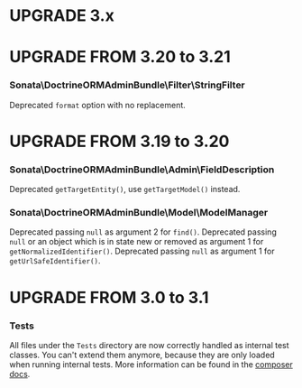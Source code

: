 UPGRADE 3.x
===========

UPGRADE FROM 3.20 to 3.21
=========================

### Sonata\DoctrineORMAdminBundle\Filter\StringFilter

Deprecated `format` option with no replacement.

UPGRADE FROM 3.19 to 3.20
=========================

### Sonata\DoctrineORMAdminBundle\Admin\FieldDescription

Deprecated `getTargetEntity()`, use `getTargetModel()` instead.

### Sonata\DoctrineORMAdminBundle\Model\ModelManager

Deprecated passing `null` as argument 2 for `find()`.
Deprecated passing `null` or an object which is in state new or removed as argument 1 for `getNormalizedIdentifier()`.
Deprecated passing `null` as argument 1 for `getUrlSafeIdentifier()`.

UPGRADE FROM 3.0 to 3.1
=======================

### Tests

All files under the ``Tests`` directory are now correctly handled as internal test classes.
You can't extend them anymore, because they are only loaded when running internal tests.
More information can be found in the [composer docs](https://getcomposer.org/doc/04-schema.md#autoload-dev).
